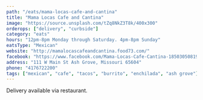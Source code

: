 ```yaml
---
path: "/eats/mama-locas-cafe-and-cantina"
title: "Mama Locas Cafe and Cantina"
image: "https://source.unsplash.com/tZq8NkZ3T8k/400x300"
orderops: ["delivery", "curbside"]
category: "eats"
hours: "12pm-8pm Monday through Saturday. 4pm-8pm Sunday"
eatsType: "Mexican"
website: "http://mamalocascafeandcantina.food73.com/"
facebook: "https://www.facebook.com/Mama-Locas-Cafe-Cantina-185030508190611"
address: "111 W Main St Ash Grove, Missouri 65604"
phone: "4176722200"
tags: ["mexican", "cafe", "tacos", "burrito", "enchilada", "ash grove"]
---
```


Delivery available via restaurant.
